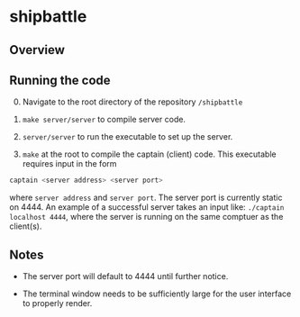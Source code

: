 # shipbattle #

## Overview ##


## Running the code ##
0. Navigate to the root directory of the repository `/shipbattle`

0. `make server/server` to compile server code.

1. `server/server` to run the executable to set up the server.

2. `make` at the root to compile the captain (client) code. This executable requires input in the form
```sh
captain <server address> <server port>
```
where `server address` and `server port`. The server port is currently static on 4444. An example of a successful server takes an input like: `./captain localhost 4444`, where the server is running on the same comptuer as the client(s).


## Notes ##

- The server port will default to 4444 until further notice.

- The terminal window needs to be sufficiently large for the user interface to properly render. 
